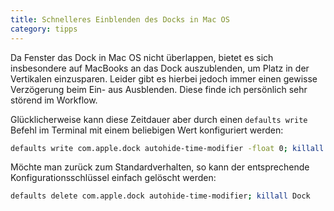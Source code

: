 ```yaml
---
title: Schnelleres Einblenden des Docks in Mac OS
category: tipps
---
```


Da Fenster das Dock in Mac OS nicht überlappen, bietet es sich insbesondere auf MacBooks an das Dock auszublenden, um Platz in der Vertikalen einzusparen. Leider gibt es hierbei jedoch immer einen gewisse Verzögerung beim Ein- aus Ausblenden. Diese finde ich persönlich sehr störend im Workflow.

Glücklicherweise kann diese Zeitdauer aber durch einen `defaults write` Befehl im Terminal mit einem beliebigen Wert konfiguriert werden:

```sh
defaults write com.apple.dock autohide-time-modifier -float 0; killall Dock
```

Möchte man zurück zum Standardverhalten, so kann der entsprechende Konfigurationsschlüssel einfach gelöscht werden:

```sh
defaults delete com.apple.dock autohide-time-modifier; killall Dock
```